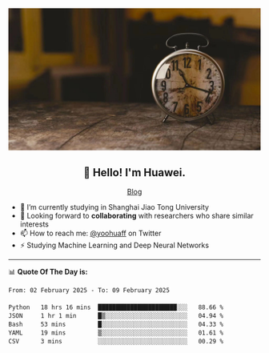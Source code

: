 <div align="center">
  <a href="https://github.com/JHW5981">
    <img src="./assets/background.jpg">
  </a>
</div>

<h2 align="center">👋 Hello! I'm Huawei.</h2>
<p align="center">
  <a href="https://blog.csdn.net/Edward__J?spm=1000.2115.3001.5343">Blog</a>
</p>


- 🔭 I’m currently studying in Shanghai Jiao Tong University
- 💬 Looking forward to **collaborating** with researchers who share similar interests
- 📫 How to reach me: [@yoohuaff](https://twitter.com/yoohuaff) on Twitter
- ⚡ Studying Machine Learning and Deep Neural Networks

-------
📊 **Quote Of The Day is:**
<!--START_SECTION:waka-->

```txt
From: 02 February 2025 - To: 09 February 2025

Python   18 hrs 16 mins  ██████████████████████░░░   88.66 %
JSON     1 hr 1 min      █▒░░░░░░░░░░░░░░░░░░░░░░░   04.94 %
Bash     53 mins         █░░░░░░░░░░░░░░░░░░░░░░░░   04.33 %
YAML     19 mins         ▒░░░░░░░░░░░░░░░░░░░░░░░░   01.61 %
CSV      3 mins          ░░░░░░░░░░░░░░░░░░░░░░░░░   00.29 %
```

<!--END_SECTION:waka-->
